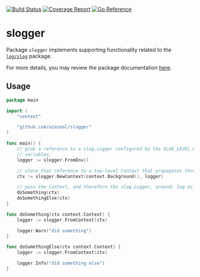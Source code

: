 [![Build Status](https://github.com/azazeal/slogger/actions/workflows/build.yml/badge.svg)](https://github.com/azazeal/slogger/actions/workflows/build.yml)
[![Coverage Report](https://coveralls.io/repos/github/azazeal/slogger/badge.svg?branch=master)](https://coveralls.io/github/azazeal/slogger?branch=master)
[![Go Reference](https://pkg.go.dev/badge/github.com/azazeal/slogger.svg)](https://pkg.go.dev/github.com/azazeal/slogger)

# slogger

Package `slogger` implements supporting functionality related to the
[`log/slog`](https://pkg.go.dev/log/slog) package.

For more details, you may review the package documentation [here](https://pkg.go.dev/github.com/azazeal/slogger).

## Usage

```go
package main

import (
	"context"

	"github.com/azazeal/slogger"
)

func main() {
	// grab a reference to a slog.Logger configured by the $LOG_LEVEL & $LOG_FORMAT environment
	// variables.
	logger := slogger.FromEnv()

	// store that reference to a top-level Context that propagates throughout the program
	ctx := slogger.NewContext(context.Background(), logger)

	// pass the Context, and therefore the slog.Logger, around; log as needed
	doSomething(ctx)
	doSomethingElse(ctx)
}

func doSomething(ctx context.Context) {
	logger := slogger.FromContext(ctx)

	logger.Warn("did something")
}

func doSomethingElse(ctx context.Context) {
	logger := slogger.FromContext(ctx)

	logger.Info("did something else")
}
```
